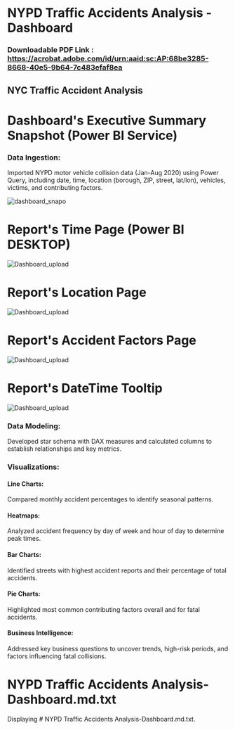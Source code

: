 
# NYPD Traffic Accidents Analysis - Dashboard

### Downloadable PDF Link : https://acrobat.adobe.com/id/urn:aaid:sc:AP:68be3285-8668-40e5-9b64-7c483efaf8ea

## NYC Traffic Accident Analysis

# Dashboard's Executive Summary Snapshot (Power BI Service)

### Data Ingestion:
Imported NYPD motor vehicle collision data (Jan-Aug 2020) using Power Query, including date, time, location (borough, ZIP, street, lat/lon), vehicles, victims, and contributing factors.

![dashboard_snapo](https://github.com/user-attachments/assets/e7a988cf-028c-45a8-a7b6-531a2c8f0c13)



 
 # Report's Time Page (Power BI DESKTOP)



 
![Dashboard_upload](https://github.com/user-attachments/assets/125de368-2f09-4be0-82ef-e7580236c5cc)



 # Report's Location Page



 
![Dashboard_upload](https://github.com/user-attachments/assets/90b7ce29-8a74-43c7-a9a4-25efab89a3f3)



 # Report's Accident Factors Page



 
![Dashboard_upload](https://github.com/user-attachments/assets/a8fcadc2-9d64-4a50-85cf-32a7cced725e)



 # Report's DateTime Tooltip

 

 
![Dashboard_upload](https://github.com/user-attachments/assets/838cd65a-f9a6-4d17-83fc-c262cc2506e0)

### Data Modeling:
Developed star schema with DAX measures and calculated columns to establish relationships and key metrics.
### Visualizations:
#### Line Charts:
Compared monthly accident percentages to identify seasonal patterns.
####  Heatmaps:
Analyzed accident frequency by day of week and hour of day to determine peak times.
#### Bar Charts:
Identified streets with highest accident reports and their percentage of total accidents.
#### Pie Charts:
Highlighted most common contributing factors overall and for fatal accidents.
#### Business Intelligence:
Addressed key business questions to uncover trends, high-risk periods, and factors influencing fatal collisions.

# NYPD Traffic Accidents Analysis-Dashboard.md.txt
Displaying # NYPD Traffic Accidents Analysis-Dashboard.md.txt.
